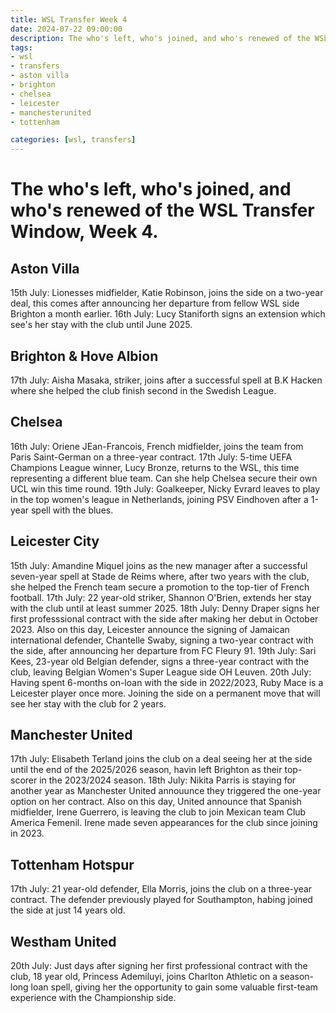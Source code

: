 ```yaml
---
title: WSL Transfer Week 4
date: 2024-07-22 09:00:00
description: The who's left, who's joined, and who's renewed of the WSL Transfer Window, Week 3.
tags: 
- wsl
- transfers
- aston villa
- brighton
- chelsea
- leicester
- manchesterunited
- tottenham

categories: [wsl, transfers]
---
```


# The who's left, who's joined, and who's renewed of the WSL Transfer Window, Week 4.

## Aston Villa
15th July: Lionesses midfielder, Katie Robinson, joins the side on a two-year deal, this comes after announcing her departure from fellow WSL side Brighton a month earlier.
16th July: Lucy Staniforth signs an extension which see's her stay with the club until June 2025.

## Brighton & Hove Albion
17th July: Aisha Masaka, striker, joins after a successful spell at B.K Hacken where she helped the club finish second in the Swedish League.

## Chelsea
16th July: Oriene JEan-Francois, French midfielder, joins the team from Paris Saint-German on a three-year contract.
17th July: 5-time UEFA Champions League winner, Lucy Bronze, returns to the WSL, this time representing a different blue team. Can she help Chelsea secure their own UCL win this time round.
19th July: Goalkeeper, Nicky Evrard leaves to play in the top women's league in Netherlands, joining PSV Eindhoven after a 1-year spell with the blues.

## Leicester City 
15th July: Amandine Miquel joins as the new manager after a successful seven-year spell at Stade de Reims where, after two years with the club, she helped the French team secure a promotion to the top-tier of French football.
17th July: 22 year-old striker, Shannon O'Brien, extends her stay with the club until at least summer 2025.
18th July: Denny Draper signs her first professsional contract with the side after making her debut in October 2023.
Also on this day, Leicester announce the signing of Jamaican international defender, Chantelle Swaby, signing a two-year contract with the side, after announcing her departure from FC Fleury 91.
19th July: Sari Kees, 23-year old Belgian defender, signs a three-year contract with the club, leaving Belgian Women's Super League side OH Leuven. 
20th July: Having spent 6-months on-loan with the side in 2022/2023, Ruby Mace is a Leicester player once more. Joining the side on a permanent move that will see her stay with the club for 2 years.

## Manchester United
17th July: Elisabeth Terland joins the club on a deal seeing her at the side until the end of the 2025/2026 season, havin left Brighton as their top-scorer in the 2023/2024 season.
18th July: Nikita Parris is staying for another year as Manchester United annouunce they triggered the one-year option on her contract.
Also on this day, United announce that Spanish midfielder, Irene Guerrero, is leaving the club to join Mexican team Club America Femenil. Irene made seven appearances for the club since joining in 2023.

## Tottenham Hotspur
17th July: 21 year-old defender, Ella Morris, joins the club on a three-year contract. The defender previously played for Southampton, habing joined the side at just 14 years old.

## Westham United
20th July: Just days after signing her first professional contract with the club, 18 year old, Princess Ademiluyi, joins Charlton Athletic on a season-long loan spell, giving her the opportunity to gain some valuable first-team experience with the Championship side. 

